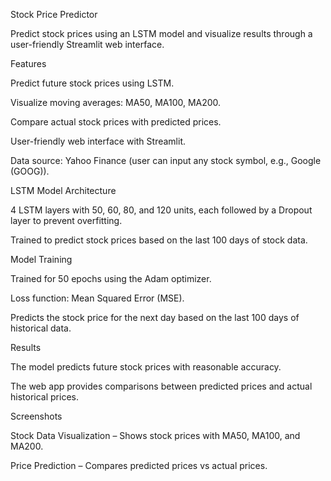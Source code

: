 Stock Price Predictor

Predict stock prices using an LSTM model and visualize results through a user-friendly Streamlit web interface.

Features

Predict future stock prices using LSTM.

Visualize moving averages: MA50, MA100, MA200.

Compare actual stock prices with predicted prices.

User-friendly web interface with Streamlit.

Data source: Yahoo Finance (user can input any stock symbol, e.g., Google (GOOG)).

LSTM Model Architecture

4 LSTM layers with 50, 60, 80, and 120 units, each followed by a Dropout layer to prevent overfitting.

Trained to predict stock prices based on the last 100 days of stock data.

Model Training

Trained for 50 epochs using the Adam optimizer.

Loss function: Mean Squared Error (MSE).

Predicts the stock price for the next day based on the last 100 days of historical data.

Results

The model predicts future stock prices with reasonable accuracy.

The web app provides comparisons between predicted prices and actual historical prices.

Screenshots

Stock Data Visualization – Shows stock prices with MA50, MA100, and MA200.

Price Prediction – Compares predicted prices vs actual prices.

